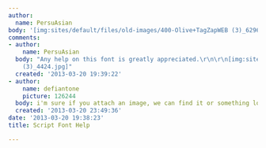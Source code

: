 ```yaml
---
author:
  name: PersuAsian
body: '[img:sites/default/files/old-images/400-Olive+TagZapWEB (3)_6296.jpg]'
comments:
- author:
    name: PersuAsian
  body: "Any help on this font is greatly appreciated.\r\n\r\n[img:sites/default/files/old-images/400-Olive+TagZapWEB
    (3)_4424.jpg]"
  created: '2013-03-20 19:39:22'
- author:
    name: defiantone
    picture: 126244
  body: i'm sure if you attach an image, we can find it or something lovely to substitute.
  created: '2013-03-20 23:49:36'
date: '2013-03-20 19:38:23'
title: Script Font Help

---
```

